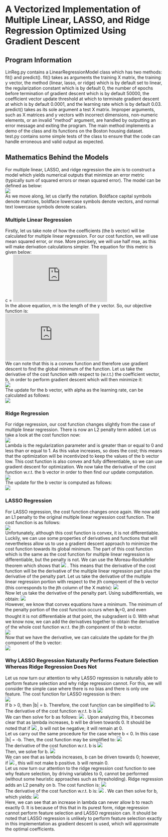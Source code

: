 # A Vectorized Implementation of Multiple Linear, LASSO, and Ridge Regression Optimized Using Gradient Descent
## Program Information
LinReg.py contains a LinearRegressionModel class which has two methods: fit() and predict(). fit() takes as arguments the training X matrix, the training y vector, the method (linear, lasso, or ridge) which is by default set to linear, the regularization constant which is by default 0, the number of epochs before termination of gradient descent which is by default 50000, the coefficient vector update threshold at which to terminate gradient descent at which is by default 0.0001, and the learning rate which is by default 0.03. predict() takes as its sole argument a test X matrix. Improper arguments, such as X matrices and y vectors with incorrect dimensions, non-numeric elements, or an invalid "method" argument, are handled by outputting an error message and exiting the program. The main method implements a demo of the class and its functions on the Boston housing dataset.  
test.py contains some simple tests of the class to ensure that the code can handle erroneous and valid output as expected.
## Mathematics Behind the Models
For multiple linear, LASSO, and ridge regression the aim is to construct a model which yields numerical outputs that minimize an error metric (typically sum of squared errors or mean squared error). The model can be defined as below:  
<img src="https://latex.codecogs.com/png.latex?%5Cinline%20%5Chat%7B%5Cmathbf%7By%7D%7D%20%3D%20%5Cmathbf%7BX%7D%5Cmathbf%7Bb%7D">  
As we move along, let us clarify the notation. Boldface capital symbols denote matrices, boldface lowercase symbols denote vectors, and normal text lowercase symbols denote scalars.
### Multiple Linear Regression
Firstly, let us take note of how the coefficients (the b vector) will be calculated for multiple linear regression. For our cost function, we will use mean squared error, or mse. More precisely, we will use half mse, as this will make derivation calculations simpler. The equation for this metric is given below:  
c = ![equation](https://latex.codecogs.com/png.latex?%5Cinline%20%24%5Cfrac%7B1%7D%7B2m%7D%28%5Cmathbf%7By%7D%20-%20%5Cmathbf%7BX%7D%5Cmathbf%7Bb%7D%29%5E2%24)  
In the above equation, m is the length of the y vector. So, our objective function is:  
![equation](https://latex.codecogs.com/png.latex?%5Cinline%20%24%5Cmin%20%5Cfrac%7B1%7D%7B2m%7D%28%5Cmathbf%7By%7D%5ET%5Cmathbf%7By%7D%20-%202%5Cmathbf%7By%7D%5ET%5Cmathbf%7BX%7D%5Cmathbf%7Bb%7D%20&plus;%20%5Cmathbf%7Bb%7D%5ET%5Cmathbf%7BX%7D%5ET%5Cmathbf%7BX%7D%5Cmathbf%7Bb%7D%29%24)  
We can note that this is a convex function and therefore use gradient descent to find the global minimum of the function. Let us take the derivative of the cost function with respect to (w.r.t.) the coefficient vector, b, in order to perform gradient descent which will then minimize it:  
<img src="https://latex.codecogs.com/png.latex?%5Cinline%20%24%5Cfrac%7B%5Cpartial%20c%7D%7B%5Cpartial%7B%5Cmathbf%7Bb%7D%7D%7D%20%3D%20%5Cfrac%7B1%7D%7Bm%7D%28-%5Cmathbf%7By%7D%5ET%5Cmathbf%7BX%7D%20&plus;%20%5Cmathbf%7BX%7D%5ET%5Cmathbf%7BX%7D%5Cmathbf%7Bb%7D%29%20%3D%20%5Cfrac%7B1%7D%7Bm%7D%5Cmathbf%7BX%7D%5ET%28%5Cmathbf%7BX%7D%5Cmathbf%7Bb%7D%20-%20%5Cmathbf%7By%7D%29%24">  
The update for the b vector, with alpha as the learning rate, can be calculated as follows:  
<img src="https://latex.codecogs.com/png.latex?%5Cinline%20%24%5Cmathbf%7Bb%27%7D%20%3D%20%5Cmathbf%7Bb%7D%20-%20%5Cfrac%7B%5Calpha%7D%7Bm%7D%5Cmathbf%7BX%7D%5ET%28%5Cmathbf%7BX%7D%5Cmathbf%7Bb%7D%20-%20%5Cmathbf%7By%7D%29%24">
### Ridge Regression
For ridge regression, our cost function changes slightly from the case of multiple linear regression. There is now an L2 penalty term added. Let us take a look at the cost function now:  
<img src="https://latex.codecogs.com/png.latex?%5Cinline%20%24c%20%3D%20%5Cfrac%7B1%7D%7B2m%7D%28%28%5Cmathbf%7By%7D%5ET%5Cmathbf%7By%7D%20-%202%5Cmathbf%7By%7D%5ET%5Cmathbf%7BX%7D%5Cmathbf%7Bb%7D%20&plus;%20%5Cmathbf%7Bb%7D%5ET%5Cmathbf%7BX%7D%5ET%5Cmathbf%7BX%7D%5Cmathbf%7Bb%7D%29%20&plus;%20%5Clambda%5Cmathbf%7Bb%7D%5ET%5Cmathbf%7Bb%7D%29%24">  
Lambda is the regularization parameter and is greater than or equal to 0 and less than or equal to 1. As this value increases, so does the cost; this means that the optimization will be incentivized to keep the values of the b vector low. This cost function is also convex and fully differentiable, so we can use gradient descent for optimization. We now take the derivative of the cost function w.r.t. the b vector in order to then find our update computation.  
<img src="https://latex.codecogs.com/png.latex?%5Cinline%20%24%5Cfrac%7B%5Cpartial%20c%7D%7B%5Cpartial%7B%5Cmathbf%7Bb%7D%7D%7D%20%3D%20%5Cfrac%7B1%7D%7Bm%7D%28-%5Cmathbf%7By%7D%5ET%5Cmathbf%7BX%7D%20&plus;%20%5Cmathbf%7BX%7D%5ET%5Cmathbf%7BX%7D%5Cmathbf%7Bb%7D%20&plus;%20%5Clambda%5Cmathbf%7Bb%7D%29%20%3D%20%5Cfrac%7B1%7D%7Bm%7D%28%5Cmathbf%7BX%7D%5ET%28%5Cmathbf%7BX%7D%5Cmathbf%7Bb%7D%20-%20%5Cmathbf%7By%7D%29%20&plus;%20%5Clambda%5Cmathbf%7Bb%7D%29%24">  
The update for the b vector is computed as follows:  
<img src="https://latex.codecogs.com/png.latex?%5Cinline%20%24%5Cmathbf%7Bb%7D%27%20%3D%20%5Cmathbf%7Bb%7D%20-%20%5Cfrac%7B%5Calpha%7D%7Bm%7D%28%5Cmathbf%7BX%7D%5ET%28%5Cmathbf%7BX%7D%5Cmathbf%7Bb%7D%20-%20%5Cmathbf%7By%7D%29%20&plus;%20%5Clambda%5Cmathbf%7Bb%7D%29%24">
### LASSO Regression
For LASSO regression, the cost function changes once again. We now add an L1 penalty to the original multiple linear regression cost function. The cost function is as follows:  
<img src="https://latex.codecogs.com/png.latex?%5Cinline%20c%20%3D%20%5Cfrac%7B1%7D%7B2m%7D%28%5Cmathbf%7By%7D%5ET%5Cmathbf%7By%7D-2%5Cmathbf%7By%7D%5ET%5Cmathbf%7BX%7D%5Cmathbf%7Bb%7D&plus;%5Cmathbf%7Bb%7D%5ET%5Cmathbf%7BX%7D%5ET%5Cmathbf%7BX%7D%5Cmathbf%7Bb%7D%29%20&plus;%20%5Clambda%7C%7C%5Cmathbf%7Bb%7D%7C%7C_1">  
Unfortunately, although this cost function is convex, it is not differentiable. Luckily, we can use some properties of derivatives and functions that will nevertheless allow us to use a gradient descent approach to minimize the cost function towards its global minimum. The part of this cost function which is the same as the cost function for multiple linear regression is differentiable, but the penalty is not. We can use the Moreau-Rockafeller theorem which shows that <img src="https://latex.codecogs.com/png.latex?%5Cinline%20%24%5Cpartial%20%5Bf%28x%29%20&plus;%20g%28x%29%5D%20%3D%20%5Cpartial%20f%28x%29%20&plus;%20%5Cpartial%20g%28x%29%24"> . This means that the derivative of the cost function will be the derivative of the multiple linear regression part plus the derivative of the penalty part. Let us take the derivative of the multiple linear regression portion with respect to the jth component of the b vector (this corresponds to the jth column of the X matrix): <img src="https://latex.codecogs.com/png.latex?%5Cinline%20%5Cfrac%7B1%7D%7Bm%7D%28%5Cmathbf%7BX%7D_j%5ET%28%5Cmathbf%7BX%7D%5Cmathbf%7Bb%7D-%5Cmathbf%7By%7D%29%29">  
Now let us take the derivative of the penalty part. Using subdifferentials, we obtain: <img src="https://latex.codecogs.com/gif.latex?%5Cinline%20%5Cleft%5C%7B%20%5Cbegin%7Barray%7D%7Bll%7D%20-%5Clambda%20%26%20b_j%20%3C%200%20%5C%5C%20%5Csmall%5B-%5Clambda%2C%20%5Clambda%20%5Csmall%5D%20%26%20b_j%20%3D%200%20%5C%5C%20%5Clambda%20%26%20b_j%20%3E%200%20%5C%5C%20%5Cend%7Barray%7D%20%5Cright.">  
However, we know that convex equations have a minimum. The minimum of the penalty portion of the cost function occurs when <b>b</b><sub>j</sub>=0, and even thought it is not differentiable at that point, the subgradient is 0. With what we know now, we can add the derivatives together to obtain the derivative of the whole cost function w.r.t. the jth component of the b vector.  
<img src="https://latex.codecogs.com/png.latex?%5Cinline%20%5Cfrac%7B%5Cpartial%7Bc%7D%7D%7B%5Cpartial%7B%5Cmathbf%7Bb%7D_j%7D%7D%20%3D%20S%28%5Cmathbf%7BX%7D%2C%20%5Cmathbf%7Bb%7D%2C%20%5Cmathbf%7By%7D%2C%20%5Clambda%29%20%3D%20%5Cleft%5C%7B%20%5Cbegin%7Barray%7D%7Bll%7D%20%5Cfrac%7B1%7D%7Bm%7D%28%5Cmathbf%7BX%7D_j%5ET%28%5Cmathbf%7BX%7D%5Cmathbf%7Bb%7D-%5Cmathbf%7By%7D%29%29-%5Clambda%20%26%20%5Cquad%20%5Cmathbf%7Bb%7D_j%20%3C%200%20%5C%5C%20%5Cfrac%7B1%7D%7Bm%7D%28%5Cmathbf%7BX%7D_j%5ET%28%5Cmathbf%7BX%7D%5Cmathbf%7Bb%7D-%5Cmathbf%7By%7D%29%29%20%26%20%5Cquad%20%5Cmathbf%7Bb%7D_j%20%3D%200%20%5C%5C%20%5Cfrac%7B1%7D%7Bm%7D%28%5Cmathbf%7BX%7D_j%5ET%28%5Cmathbf%7BX%7D%5Cmathbf%7Bb%7D-%5Cmathbf%7By%7D%29%29&plus;%5Clambda%20%26%20%5Cquad%20%5Cmathbf%7Bb%7D_j%20%3E%200%20%5Cend%7Barray%7D%20%5Cright.">  
Now that we have the derivative, we can calculate the update for the jth component of the b vector:  
<img src="https://latex.codecogs.com/png.latex?%5Cinline%20%5Cmathbf%7Bb%7D_j%27%20%3D%20%5Cmathbf%7Bb%7D_j%20-%20%5Calpha%20S%28%5Cmathbf%7BX%7D%2C%20%5Cmathbf%7Bb%7D%2C%20%5Cmathbf%7By%7D%2C%20%5Clambda%29">
### Why LASSO Regression Naturally Performs Feature Selection Whereas Ridge Regression Does Not
Let us now turn our attention to why LASSO regression is naturally able to perform feature selection and why ridge regression cannot. For this, we will consider the simple case where there is no bias and there is only one feature. The cost function for LASSO regression is then:  
<img src="https://latex.codecogs.com/png.latex?%5Cinline%20c%20%3D%20%5Cfrac%7B1%7D%7B2m%7D%28%5Cmathbf%7By%7D%5ET%5Cmathbf%7By%7D%20-%202%5Cmathbf%7By%7D%5ET%5Cmathbf%7Bx%7Db%20&plus;%20b%5E2%5Cmathbf%7Bx%7D%5ET%5Cmathbf%7Bx%7D%29%20&plus;%20%5Clambda%7Cb%7C">  
If b > 0, then |b| = b. Therefore, the cost function can be simplified to <img src="https://latex.codecogs.com/png.latex?%5Cinline%20c%20%3D%20%5Cfrac%7B1%7D%7B2m%7D%28%5Cmathbf%7By%7D%5ET%5Cmathbf%7By%7D%20-%202%5Cmathbf%7By%7D%5ET%5Cmathbf%7Bx%7Db%20&plus;%20b%5E2%5Cmathbf%7Bx%7D%5ET%5Cmathbf%7Bx%7D%29%20&plus;%20%5Clambda%20b">  
The derivative of the cost function w.r.t. b is <img src="https://latex.codecogs.com/gif.latex?%5Cinline%20%5Cfrac%7B%5Cpartial%20c%7D%7B%5Cpartial%20b%7D%20%3D%20-%5Cmathbf%7By%7D%5ET%5Cmathbf%7Bx%7D%20&plus;%20%5Cmathbf%7Bx%7D%5ET%5Cmathbf%7Bx%7Db%20&plus;%20%5Clambda%20%3D%200">  
We can then solve for b as follows: <img src="https://latex.codecogs.com/png.latex?%5Cinline%20b%20%3D%20%5Cfrac%7B%5Cmathbf%7By%7D%5ET%5Cmathbf%7Bx%7D%20-%20%5Clambda%7D%7B%5Cmathbf%7Bx%7D%5ET%5Cmathbf%7Bx%7D%7D"> . Upon analyzing this, it becomes clear that as lambda increases, b will be driven towards 0. It should be noted that if <img src="https://latex.codecogs.com/png.latex?%5Cinline%20%5Clambda%20%3E%20%5Cmathbf%7By%7D%5ET%5Cmathbf%7Bx%7D"> , b will not be negative; it will remain at 0.  
Let us carry out the same procedure for the case where b < 0. In this case |b| = -b. Then, the cost function may be simplified to: <img src="https://latex.codecogs.com/png.latex?%5Cinline%20c%20%3D%20%5Cfrac%7B1%7D%7B2m%7D%28%5Cmathbf%7By%7D%5ET%5Cmathbf%7By%7D&plus;2%5Cmathbf%7By%7D%5ET%5Cmathbf%7Bx%7Db&plus;b%5E2%5Cmathbf%7Bx%7D%5ET%5Cmathbf%7Bx%7D%29%20-%20%5Clambda%20b">  
The derivative of the cost function w.r.t. b is <img src="https://latex.codecogs.com/png.latex?%5Cinline%20%5Cfrac%7B%5Cpartial%20c%7D%7B%5Cpartial%7Bb%7D%7D%20%3D%20%5Cmathbf%7By%7D%5ET%5Cmathbf%7Bx%7D&plus;%5Cmathbf%7Bx%7D%5ET%5Cmathbf%7Bx%7Db-%5Clambda%3D0">  
Then, we solve for b. <img src="https://latex.codecogs.com/png.latex?%5Cinline%20b%20%3D%20%5Cfrac%7B-%5Cmathbf%7By%7D%5ET%5Cmathbf%7Bx%7D%20&plus;%20%5Clambda%7D%7B%5Cmathbf%7Bx%7D%5ET%5Cmathbf%7Bx%7D%7D">  
We can see that as lambda increases, b can be driven towards 0; however, if <img src="https://latex.codecogs.com/png.latex?%5Cinline%20%5Clambda%20%3E%20%5Cmathbf%7By%7D%5ET%5Cmathbf%7Bx%7D"> , this will not make b positive. b will remain 0.  
Let us now turn our attention to the ridge regression cost function to see why feature selection, by driving variables to 0, cannot be performed (without some heuristic approaches such as thresholding). Ridge regression adds an L2 penalty on b. The cost function is: <img src="https://latex.codecogs.com/png.latex?%5Cinline%20c%20%3D%20%5Cfrac%7B1%7D%7B2m%7D%28%5Cmathbf%7By%7D%5ET%5Cmathbf%7By%7D-2%5Cmathbf%7By%7D%5ET%5Cmathbf%7Bx%7Db&plus;b%5E2%5Cmathbf%7Bx%7D%5ET%5Cmathbf%7Bx%7D%20&plus;%20%5Clambda%20b%5E2%29">  
The derivative of the cost function w.r.t. b is: <img src="https://latex.codecogs.com/png.latex?%5Cinline%20%5Cfrac%7B%5Cpartial%20c%7D%7B%5Cpartial%20b%7D%20%3D%20-%5Cmathbf%7By%7D%5ET%5Cmathbf%7Bx%7D%20&plus;%20%5Cmathbf%7Bx%7D%5ET%5Cmathbf%7Bx%7Db%20&plus;%20%5Clambda%20b%20%3D%200"> . We can then solve for b, which yields: <img src="https://latex.codecogs.com/png.latex?%5Cinline%20b%20%3D%20%5Cfrac%7B%5Cmathbf%7By%7D%5ET%5Cmathbf%7Bx%7D%7D%7B%5Cmathbf%7Bx%7D%5ET%5Cmathbf%7Bx%7D&plus;%5Clambda%7D">  
Here, we can see that an increase in lambda can never allow b to reach exactly 0. It is because of this that in its purest form, ridge regression cannot perform feature selection and LASSO regression can. It should be noted that LASSO regression is unlikely to perform feature selection exactly in this implementation as gradient descent is used, which will approximate the optimal coefficients.
